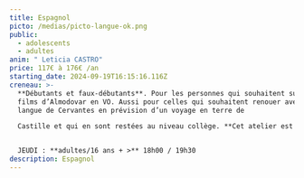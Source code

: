 ```yaml
---
title: Espagnol
picto: /medias/picto-langue-ok.png
public:
  - adolescents
  - adultes
anim: " Leticia CASTRO"
price: 117€ à 176€ /an
starting_date: 2024-09-19T16:15:16.116Z
creneau: >-
  **Débutants et faux-débutants**. Pour les personnes qui souhaitent suivre les
  films d’Almodovar en VO. Aussi pour celles qui souhaitent renouer avec la
  langue de Cervantes en prévision d’un voyage en terre de

  Castille et qui en sont restées au niveau collège. **Cet atelier est fait pour vous !**


  JEUDI : **adultes/16 ans + >** 18h00 / 19h30
description: Espagnol
---
```

